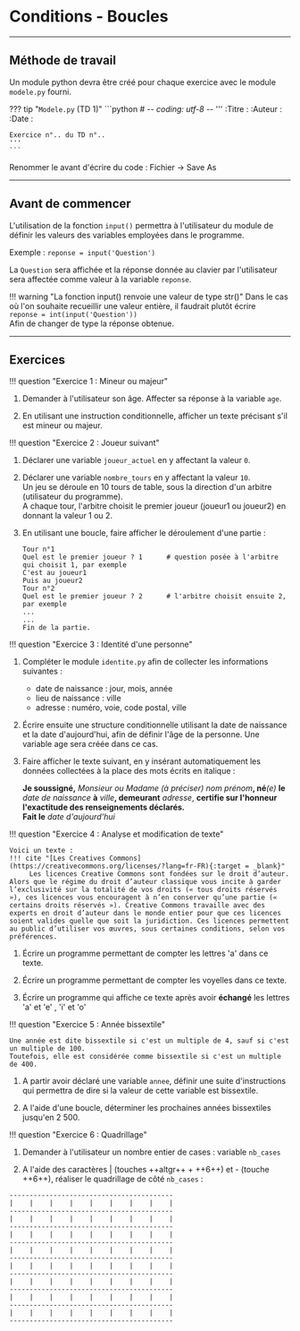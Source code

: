 # Conditions - Boucles
___
## Méthode de travail

Un module python devra être créé pour chaque exercice avec le module `modele.py` fourni.

??? tip "`Modele.py` (TD 1)"
    ```python
    # -*- coding: utf-8 -*-
    '''
    :Titre :
    :Auteur : 
    :Date : 
    
    Exercice n°.. du TD n°..
    '''
    ```

Renommer le avant d'écrire du code : Fichier -> Save As

___
## Avant de commencer
 
L'utilisation de la fonction `input()` permettra à l'utilisateur du module de définir les valeurs des variables employées dans le programme.

Exemple : `reponse = input('Question')`
 
La `Question` sera affichée et la réponse donnée au clavier par l'utilisateur sera affectée comme valeur à la variable `reponse`.

!!! warning "La fonction input() renvoie une valeur de type str()" 
    Dans le cas où l'on souhaite recueillir une valeur entière, il faudrait plutôt écrire  
    `reponse = int(input('Question'))`  
    Afin de changer de type la réponse obtenue.  

___
## Exercices

!!! question "Exercice 1 :  Mineur ou majeur"

   1. Demander à l'utilisateur son âge. Affecter sa réponse à la variable `age`.

   2. En utilisant une instruction conditionnelle, afficher un texte précisant s'il est mineur ou majeur.


!!! question "Exercice 2 :   Joueur suivant"

1. Déclarer une variable `joueur_actuel` en y affectant la valeur `0`.

2. Déclarer une variable `nombre_tours` en y affectant la valeur `10`.  
   Un jeu se déroule en 10 tours de table, sous la direction d'un arbitre (utilisateur du programme).  
   A chaque tour, l'arbitre choisit le premier joueur (joueur1 ou joueur2) en donnant la valeur 1 ou 2.  
3. En utilisant une boucle, faire afficher le déroulement d'une partie :
	
    ```
    Tour n°1
    Quel est le premier joueur ? 1      # question posée à l'arbitre qui choisit 1, par exemple
    C'est au joueur1
    Puis au joueur2
    Tour n°2
    Quel est le premier joueur ? 2      # l'arbitre choisit ensuite 2, par exemple
    ...
    ...
    Fin de la partie.
    ```


!!! question "Exercice 3 : Identité d'une personne"

1. Compléter le module `identite.py` afin de collecter les informations suivantes :

    - date de naissance : jour, mois, année  
    - lieu de naissance : ville  
    - adresse : numéro, voie, code postal, ville

2. Écrire ensuite une structure conditionnelle utilisant la date de naissance et la date d'aujourd'hui, afin de définir l'âge de la personne. Une variable age sera créée dans ce cas.

3. Faire afficher le texte suivant, en y insérant automatiquement  les données collectées à la place des mots écrits en italique :

    **Je soussigné,** _Monsieur ou Madame (à préciser) nom prénom_**, né**_(e)_ **le** _date de naissance_ **à** _ville_**, demeurant** _adresse_, **certifie sur l'honneur l'exactitude des renseignements déclarés.**  
    **Fait le** _date d'aujourd'hui_


!!! question "Exercice 4 : Analyse et modification de texte"

    Voici un texte :
    !!! cite "[Les Creatives Commons](https://creativecommons.org/licenses/?lang=fr-FR){:target = _blank}"
         Les licences Creative Commons sont fondées sur le droit d’auteur. Alors que le régime du droit d’auteur classique vous incite à garder l’exclusivité sur la totalité de vos droits (« tous droits réservés »), ces licences vous encouragent à n’en conserver qu’une partie (« certains droits réservés »). Creative Commons travaille avec des experts en droit d’auteur dans le monde entier pour que ces licences soient valides quelle que soit la juridiction. Ces licences permettent au public d’utiliser vos œuvres, sous certaines conditions, selon vos préférences.

1. Écrire un programme permettant de compter les lettres 'a' dans ce texte.

2. Écrire un programme permettant de compter les voyelles dans ce texte.

3. Écrire un programme qui affiche ce texte après avoir **échangé** les lettres 'a' et 'e' ,  'i' et 'o'



!!! question "Exercice 5 :  Année bissextile"

    Une année est dite bissextile si c'est un multiple de 4, sauf si c'est un multiple de 100.  
    Toutefois, elle est considérée comme bissextile si c'est un multiple de 400.

1.  A partir avoir déclaré une variable `annee`, définir une suite d'instructions qui permettra de dire si la valeur de cette variable est bissextile.

2. A l'aide d'une boucle, déterminer les prochaines années bissextiles jusqu'en 2 500.


!!! question "Exercice 6 :  Quadrillage"

1. Demander à l'utilisateur un nombre entier de cases : variable `nb_cases`

2. A l'aide des caractères | (touches ++altgr++ + ++6++) et - (touche ++6++), réaliser le quadrillage de côté `nb_cases` :

```
-----------------------------------------
|    |    |    |    |    |    |    |    |
-----------------------------------------
|    |    |    |    |    |    |    |    |
-----------------------------------------
|    |    |    |    |    |    |    |    |
-----------------------------------------
|    |    |    |    |    |    |    |    |
-----------------------------------------
|    |    |    |    |    |    |    |    |
-----------------------------------------
|    |    |    |    |    |    |    |    |
-----------------------------------------
|    |    |    |    |    |    |    |    |
-----------------------------------------
|    |    |    |    |    |    |    |    |
-----------------------------------------
```
